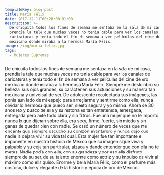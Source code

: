 ```yaml
---
templateKey: blog-post
title: María Félix
date: 2017-12-11T00:28:00+01:00
description: >-
  De chiquita todos los fines de semana me sentaba en la sala de mi casa,
  prendía la tele que muchas veces no tenia cable para ver los canales de
  caricaturas y tenía todo el fin de semana a ver películas del cine de oro
  mexicano donde miraba a la hermosa María Félix. 
image: /img/maria-felix.jpg
tags:
  - Mujeres Supremas
---
```

De chiquita todos los fines de semana me sentaba en la sala de mi casa, prendía la tele que muchas veces no tenia cable para ver los canales de caricaturas y tenía todo el fin de semana a ver películas del cine de oro mexicano donde miraba a la hermosa María Félix. Siempre me deslumbro su belleza, sus ojos grandes, su carácter en sus actuaciones y su manera tan mexicana y universal de ser. De adolescente recolectada sus imágenes, las ponía aun lado de mi espejo para arreglarme y sentirme como ella, nunca olvidar lo hermosa que puedo ser, siento segura y yo misma. Ahora de 30 años leo y busco de ella y su historia es tan entretenida, arriesgada, entregada pero ante todo clara y sin filtros. Fue una mujer que no le importo nunca lo que dijeran sobre ella, era sexy, firme, fuerte, sin miedo y sin ganas de quedar bien con nadie. Se casó un número de veces que me encanta que siempre escucho su corazón aventurero y nunca dejo que nadie la dejara vivir su vida tal cual. Esta mujer fue tan importante e imponente en nuestra historia de México que su imagen sigue viva y palpable y su ceja tan particular, alzada y dando entender que con ella no te metes. Nadie podía con ella, con su grandeza y por eso ella disfruto siempre de su ser, de su talento enorme como actriz y su impulso de vivir al máximo como ella quiso. Enorme y bella María Félix, como el perfume más costoso, dulce y elegante de la historia y época de oro de México.
